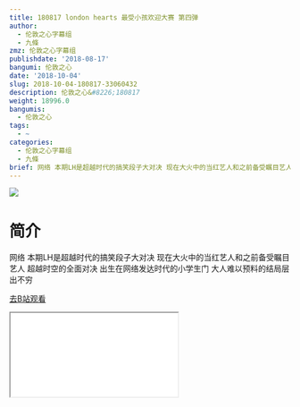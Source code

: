 ```yaml
---
title: 180817 london hearts 最受小孩欢迎大赛 第四弹
author:
  - 伦敦之心字幕组
  - 九條
zmz: 伦敦之心字幕组
publishdate: '2018-08-17'
bangumi: 伦敦之心
date: '2018-10-04'
slug: 2018-10-04-180817-33060432
description: 伦敦之心&#8226;180817
weight: 18996.0
bangumis:
  - 伦敦之心
tags:
  - ~
categories:
  - 伦敦之心字幕组
  - 九條
brief: 网络 本期LH是超越时代的搞笑段子大对决 现在大火中的当红艺人和之前备受瞩目艺人 超越时空的全面对决 出生在网络发达时代的小学生门 大人难以预料的结局层出不穷
---
```

![](https://i.imgur.com/JUrTr5L.jpg)
# 简介  
网络
本期LH是超越时代的搞笑段子大对决 现在大火中的当红艺人和之前备受瞩目艺人 超越时空的全面对决 出生在网络发达时代的小学生门 大人难以预料的结局层出不穷  

[去B站观看](https://www.bilibili.com/video/av33060432/)
<div class ="resp-container"><iframe class="testiframe" src="//player.bilibili.com/player.html?aid=33060432"", scrolling="no", allowfullscreen="true" > </iframe></div> 
